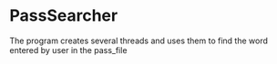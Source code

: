 # PassSearcher
The program creates several threads and uses them to find the word entered by user in the pass_file
